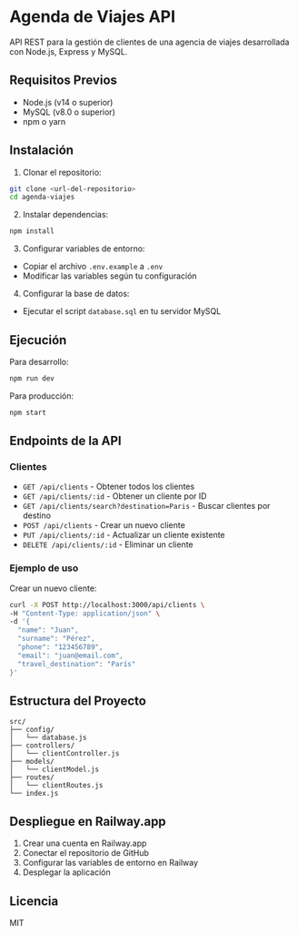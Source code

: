 # Agenda de Viajes API

API REST para la gestión de clientes de una agencia de viajes desarrollada con Node.js, Express y MySQL.

## Requisitos Previos

- Node.js (v14 o superior)
- MySQL (v8.0 o superior)
- npm o yarn

## Instalación

1. Clonar el repositorio:
```bash
git clone <url-del-repositorio>
cd agenda-viajes
```

2. Instalar dependencias:
```bash
npm install
```

3. Configurar variables de entorno:
- Copiar el archivo `.env.example` a `.env`
- Modificar las variables según tu configuración

4. Configurar la base de datos:
- Ejecutar el script `database.sql` en tu servidor MySQL

## Ejecución

Para desarrollo:
```bash
npm run dev
```

Para producción:
```bash
npm start
```

## Endpoints de la API

### Clientes

- `GET /api/clients` - Obtener todos los clientes
- `GET /api/clients/:id` - Obtener un cliente por ID
- `GET /api/clients/search?destination=Paris` - Buscar clientes por destino
- `POST /api/clients` - Crear un nuevo cliente
- `PUT /api/clients/:id` - Actualizar un cliente existente
- `DELETE /api/clients/:id` - Eliminar un cliente

### Ejemplo de uso

Crear un nuevo cliente:
```bash
curl -X POST http://localhost:3000/api/clients \
-H "Content-Type: application/json" \
-d '{
  "name": "Juan",
  "surname": "Pérez",
  "phone": "123456789",
  "email": "juan@email.com",
  "travel_destination": "París"
}'
```

## Estructura del Proyecto

```
src/
├── config/
│   └── database.js
├── controllers/
│   └── clientController.js
├── models/
│   └── clientModel.js
├── routes/
│   └── clientRoutes.js
└── index.js
```

## Despliegue en Railway.app

1. Crear una cuenta en Railway.app
2. Conectar el repositorio de GitHub
3. Configurar las variables de entorno en Railway
4. Desplegar la aplicación

## Licencia

MIT 